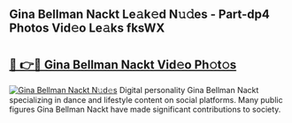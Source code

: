 ## Gina Bellman Nackt Le𝚊k𝚎d N𝚞𝚍es - Part-dp4 Photos Vid𝚎o Le𝚊ks fksWX

# <h2><a href="http://fb2pa1.evod.top/?m=Gina+Bellman+Nackt">🔗 👉🔴 Gina Bellman Nackt Vid𝚎o Ph𝚘t𝚘s</a></h2>

[![Gina Bellman Nackt N𝚞d𝚎s](https://i.imgur.com/8V9OHl7.gif)](http://fb2pa1.evod.top/?m=Gina+Bellman+Nackt)
Digital personality Gina Bellman Nackt specializing in dance and lifestyle content on social platforms. Many public figures Gina Bellman Nackt have made significant contributions to society. 
